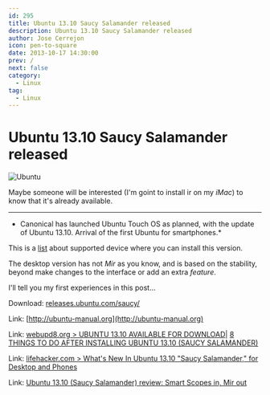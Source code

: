 ```yaml
---
id: 295
title: Ubuntu 13.10 Saucy Salamander released
description: Ubuntu 13.10 Saucy Salamander released
author: Jose Cerrejon
icon: pen-to-square
date: 2013-10-17 14:30:00
prev: /
next: false
category:
  - Linux
tag:
  - Linux
---
```


# Ubuntu 13.10 Saucy Salamander released

![Ubuntu](/images/2013/10/ubun1310.jpg)

Maybe someone will be interested (I'm goint to install ir on my *iMac*) to know that it's already available.

- - -
* Canonical has launched Ubuntu Touch OS as planned, with the update of Ubuntu 13.10. Arrival of the first Ubuntu for smartphones.*

This is a [list](http://blog.desdelinux.net/ubuntu-13-10-un-lanzamiento-diferente) about supported device where you can install this version.

The desktop version has not *Mir* as you know, and is based on the stability, beyond make ​​changes to the interface or add an extra *feature*.

I'll tell you my first experiences in this post...

Download: [releases.ubuntu.com/saucy/](http://releases.ubuntu.com/saucy/)

Link: [http://ubuntu-manual.org](http://ubuntu-manual.org)

Link: [webupd8.org > UBUNTU 13.10 AVAILABLE FOR DOWNLOAD](http://www.webupd8.org/2013/10/ubuntu-1310-available-for-download.html)| [8 THINGS TO DO AFTER INSTALLING UBUNTU 13.10 (SAUCY SALAMANDER)](http://www.webupd8.org/2013/10/8-things-to-do-after-installing-ubuntu.html)

Link: [lifehacker.com > What's New In Ubuntu 13.10 "Saucy Salamander," for Desktop and Phones](http://lifehacker.com/whats-new-in-ubuntu-13-10-saucy-salamander-for-desk-1446455217)

Link: [Ubuntu 13.10 (Saucy Salamander) review: Smart Scopes in, Mir out](http://www.zdnet.com/ubuntu-13-10-saucy-salamander-review-smart-scopes-in-mir-out-7000022022/)